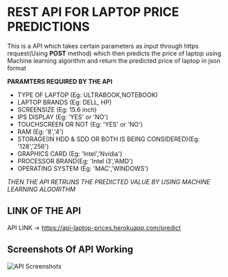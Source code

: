 
# REST API FOR LAPTOP PRICE PREDICTIONS

This is a API which takes certain parameters as input through https request(Using **POST** method) 
which then predicts the price of laptop using Machine learning algorithm and return the predicted price of laptop in json format



**PARAMTERS REQUIRED BY THE API**
* TYPE OF LAPTOP (Eg: ULTRABOOK,NOTEBOOK)
* LAPTOP BRANDS (Eg: DELL, HP)
* SCREENSIZE (Eg: 15.6 inch)
* IPS DISPLAY (Eg: 'YES' or 'NO')
* TOUCHSCREEN OR NOT (Eg: 'YES' or 'NO')
* RAM (Eg: '8','4')
* STORAGE(IN HDD & SDD OR BOTH IS BEING CONSIDERED)(Eg: '128','256')
* GRAPHICS CARD (Eg: 'Intel','Nvidia')
* PROCESSOR BRAND(Eg: 'Intel i3','AMD')
* OPERATING SYSTEM (Eg: 'MAC','WINDOWS')


_THEN THE API RETRUNS THE PREDICTED VALUE BY USING MACHINE LEARNING ALGORITHM_
## LINK OF THE API

API LINK -> https://api-laptop-prices.herokuapp.com/predict


## Screenshots Of API Working

![API Screenshots](https://i.ibb.co/3SRrw3p/API-SS.png)
